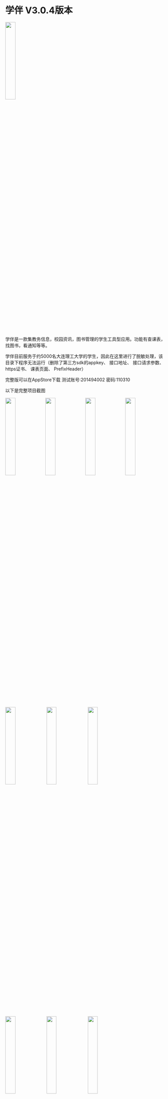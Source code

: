 # 学伴 V3.0.4版本
<img src="https://github.com/dangbo/xueban/blob/master/README/icon.png" width = "25%"/>

学伴是一款集教务信息，校园资讯，图书管理的学生工具型应用。功能有查课表，找图书，看通知等等。

学伴目前服务于约5000名大连理工大学的学生，因此在这里进行了脱敏处理，该目录下程序无法运行（删除了第三方sdk的appkey、
接口地址、
接口请求参数、
https证书、
课表页面、
PrefixHeader）

完整版可以在AppStore下载 测试账号:201494002 密码:110310

以下是完整项目截图

<img src="https://github.com/dangbo/xueban/blob/master/README/kebiao.PNG" width = "25%" /><img src="https://github.com/dangbo/xueban/blob/master/README/dongtai.PNG" width = "25%" /><img src="https://github.com/dangbo/xueban/blob/master/README/faxian.PNG" width = "25%" /><img src="https://github.com/dangbo/xueban/blob/master/README/wode.PNG" width = "25%" />
<img src="https://github.com/dangbo/xueban/blob/master/README/xueshengzhouzhi.PNG" width = "25%" />
<img src="https://github.com/dangbo/xueban/blob/master/README/gongzhonghaoxiangqing.PNG" width = "25%" />
<img src="https://github.com/dangbo/xueban/blob/master/README/wotanhui.PNG" width = "25%" />
<img src="https://github.com/dangbo/xueban/blob/master/README/wodetongxue.PNG" width = "25%" />
<img src="https://github.com/dangbo/xueban/blob/master/README/tushuguan.PNG" width = "25%" />
<img src="https://github.com/dangbo/xueban/blob/master/README/kaochanganpai.PNG" width = "25%" />
